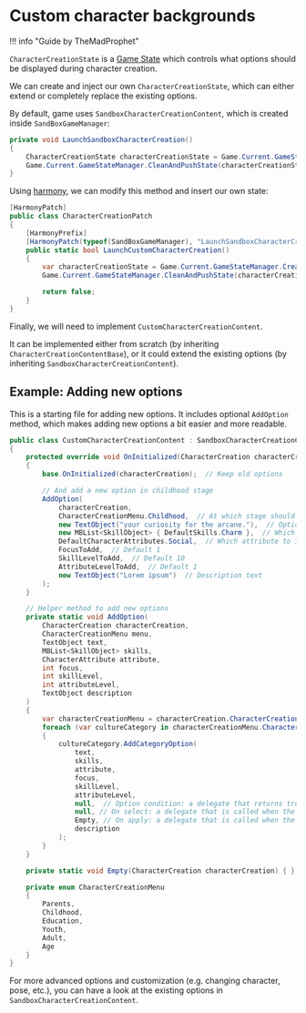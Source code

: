 ﻿# Custom character backgrounds

!!! info "Guide by TheMadProphet"

`CharacterCreationState` is a [Game State](/modding/game_states/) which controls what options should be displayed during character creation.

We can create and inject our own `CharacterCreationState`, which can either extend or completely replace the existing options.

By default, game uses `SandboxCharacterCreationContent`, which is created inside `SandBoxGameManager`:
```cs
private void LaunchSandboxCharacterCreation()
{
    CharacterCreationState characterCreationState = Game.Current.GameStateManager.CreateState<CharacterCreationState>( new object[] { new SandboxCharacterCreationContent() } );  
    Game.Current.GameStateManager.CleanAndPushState(characterCreationState, 0);
}
```

Using [harmony](/modding/harmony/), we can modify this method and insert our own state:
```cs
[HarmonyPatch]
public class CharacterCreationPatch
{
    [HarmonyPrefix]
    [HarmonyPatch(typeof(SandBoxGameManager), "LaunchSandboxCharacterCreation")]
    public static bool LaunchCustomCharacterCreation()
    {
        var characterCreationState = Game.Current.GameStateManager.CreateState<CharacterCreationState>( new CustomCharacterCreationContent() );
        Game.Current.GameStateManager.CleanAndPushState(characterCreationState, 0);

        return false;
    }
}
```

Finally, we will need to implement `CustomCharacterCreationContent`.

It can be implemented either from scratch (by inheriting `CharacterCreationContentBase`), or it could extend the existing options (by inheriting `SandboxCharacterCreationContent`).

## Example: Adding new options
This is a starting file for adding new options.
It includes optional `AddOption` method, which makes adding new options a bit easier and more readable.
```cs
public class CustomCharacterCreationContent : SandboxCharacterCreationContent
{
    protected override void OnInitialized(CharacterCreation characterCreation)
    {
        base.OnInitialized(characterCreation);  // Keep old options

        // And add a new option in childhood stage
        AddOption(
            characterCreation,
            CharacterCreationMenu.Childhood,  // At which stage should this option be shown
            new TextObject("your curiosity for the arcane."),  // Option title
            new MBList<SkillObject> { DefaultSkills.Charm },  // Which skills to increase
            DefaultCharacterAttributes.Social,  // Which attribute to increase
            FocusToAdd,  // Default 1
            SkillLevelToAdd,  // Default 10
            AttributeLevelToAdd,  // Default 1
            new TextObject("Lorem ipsum")  // Description text
        );
    }

    // Helper method to add new options
    private static void AddOption(
        CharacterCreation characterCreation,
        CharacterCreationMenu menu,
        TextObject text,
        MBList<SkillObject> skills,
        CharacterAttribute attribute,
        int focus,
        int skillLevel,
        int attributeLevel,
        TextObject description
    )
    {
        var characterCreationMenu = characterCreation.CharacterCreationMenus[(int)menu];
        foreach (var cultureCategory in characterCreationMenu.CharacterCreationCategories)
        {
            cultureCategory.AddCategoryOption(
                text,
                skills,
                attribute,
                focus,
                skillLevel,
                attributeLevel,
                null,  // Option condition: a delegate that returns true if the option should be shown
                null, // On select: a delegate that is called when the option is selected
                Empty, // On apply: a delegate that is called when the option is applied (If this is null skills won't increase, so we need to pass at least an empty method)
                description
            );
        }
    }

    private static void Empty(CharacterCreation characterCreation) { }

    private enum CharacterCreationMenu
    {
        Parents,
        Childhood,
        Education,
        Youth,
        Adult,
        Age
    }
}
```

For more advanced options and customization (e.g. changing character, pose, etc.), you can have a look at the existing options in `SandboxCharacterCreationContent`.
